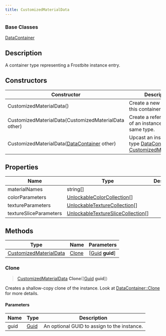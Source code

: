 ```yaml
---
title: CustomizedMaterialData
---
```

### Base Classes

[DataContainer](/vext/ref/shared/class/datacontainer)

## Description

A container type representing a Frostbite instance entry.

## Constructors

| Constructor                                                                       | Description                                                                                                                         |
| --------------------------------------------------------------------------------- | ----------------------------------------------------------------------------------------------------------------------------------- |
| CustomizedMaterialData()                                                          | Create a new instance of this container type.                                                                                       |
| CustomizedMaterialData(CustomizedMaterialData other)                              | Create a reference copy of an instance of the same type.                                                                            |
| CustomizedMaterialData([DataContainer](/vext/ref/shared/class/datacontainer) other) | Upcast an instance of type [DataContainer](/vext/ref/shared/class/datacontainer) to [CustomizedMaterialData](/vext/ref/fb/customizedmaterialdata/). |

## Properties

| Name                   | Type                                                                     | Description |
| ---------------------- | ------------------------------------------------------------------------ | ----------- |
| materialNames          | string\[\]                                                               |             |
| colorParameters        | [UnlockableColorCollection](/vext/ref/fb/unlockablecolorcollection/)\[\]               |             |
| textureParameters      | [UnlockableTextureCollection](/vext/ref/fb/unlockabletexturecollection/)\[\]           |             |
| textureSliceParameters | [UnlockableTextureSliceCollection](/vext/ref/fb/unlockabletextureslicecollection/)\[\] |             |

## Methods

| Type                                             | Name            | Parameters                                     |
| ------------------------------------------------ | --------------- | ---------------------------------------------- |
| [CustomizedMaterialData](/vext/ref/fb/customizedmaterialdata/) | [Clone](#clone) | \[[Guid](/vext/ref/shared/class/guid) **guid**\] |

### Clone

> [CustomizedMaterialData](/vext/ref/fb/customizedmaterialdata/) **Clone**(\[[Guid](/vext/ref/shared/class/guid) **guid**\])

Creates a shallow-copy clone of the instance. Look at [DataContainer::Clone](/vext/ref/shared/class/datacontainer#clone) for more details.

#### Parameters

| Name | Type         | Description                                 |
| ---- | ------------ | ------------------------------------------- |
| guid | [Guid](/vext/ref/shared/class/guid/) | An optional GUID to assign to the instance. |

